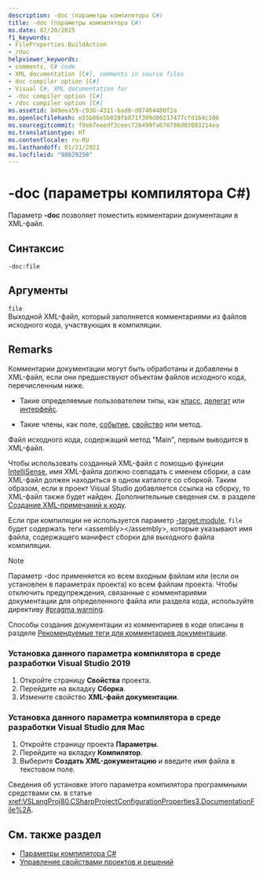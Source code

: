 ```yaml
---
description: -doc (параметры компилятора C#)
title: -doc (параметры компилятора C#)
ms.date: 07/20/2015
f1_keywords:
- FileProperties.BuildAction
- /doc
helpviewer_keywords:
- comments, C# code
- XML documentation [C#], comments in source files
- doc compiler option [C#]
- Visual C#, XML documentation for
- -doc compiler option [C#]
- /doc compiler option [C#]
ms.assetid: 849eea59-c936-4311-bad8-d07404480f2a
ms.openlocfilehash: e55b86e5b028fb871f309d80217477cfd164c106
ms.sourcegitcommit: f0eb7eeedf3ceec726499fa678786d03083214ea
ms.translationtype: HT
ms.contentlocale: ru-RU
ms.lasthandoff: 01/21/2021
ms.locfileid: "98629258"
---
```

# <a name="-doc-c-compiler-options"></a>-doc (параметры компилятора C#)

Параметр **-doc** позволяет поместить комментарии документации в XML-файл.  
  
## <a name="syntax"></a>Синтаксис  
  
```console  
-doc:file  
```  
  
## <a name="arguments"></a>Аргументы  

 `file`  
 Выходной XML-файл, который заполняется комментариями из файлов исходного кода, участвующих в компиляции.  
  
## <a name="remarks"></a>Remarks  

 Комментарии документации могут быть обработаны и добавлены в XML-файл, если они предшествуют объектам файлов исходного кода, перечисленным ниже.  
  
- Такие определяемые пользователем типы, как [класс](../keywords/class.md), [делегат](../builtin-types/reference-types.md#the-delegate-type) или [интерфейс](../keywords/interface.md).  
  
- Такие члены, как поле, [событие](../keywords/event.md), [свойство](../../programming-guide/classes-and-structs/using-properties.md) или метод.  
  
 Файл исходного кода, содержащий метод "Main", первым выводится в XML-файл.  
  
 Чтобы использовать созданный XML-файл с помощью функции [IntelliSense](/visualstudio/ide/using-intellisense), имя XML-файла должно совпадать с именем сборки, а сам XML-файл должен находиться в одном каталоге со сборкой. Таким образом, если в проект Visual Studio добавляется ссылка на сборку, то XML-файл также будет найден. Дополнительные сведения см. в разделе [Создание XML-примечаний к коду](/visualstudio/ide/reference/generate-xml-documentation-comments).  
  
 Если при компиляции не используется параметр [-target:module](./target-module-compiler-option.md), `file` будет содержать теги \<assembly>\</assembly>, которые указывают имя файла, содержащего манифест сборки для выходного файла компиляции.  
  
> [!NOTE]
> Параметр -doc применяется ко всем входным файлам или (если он установлен в параметрах проекта) ко всем файлам проекта. Чтобы отключить предупреждения, связанные с комментариями документации для определенного файла или раздела кода, используйте директиву [#pragma warning](../preprocessor-directives/preprocessor-pragma-warning.md).  
  
 Способы создания документации из комментариев в коде описаны в разделе [Рекомендуемые теги для комментариев документации](../../programming-guide/xmldoc/recommended-tags-for-documentation-comments.md).  
  
### <a name="to-set-this-compiler-option-in-the-visual-studio-2019-development-environment"></a>Установка данного параметра компилятора в среде разработки Visual Studio 2019  

1. Откройте страницу **Свойства** проекта.  
2. Перейдите на вкладку **Сборка**.
3. Измените свойство **XML-файл документации**.
  
### <a name="to-set-this-compiler-option-in-the-visual-studio-for-mac-development-environment"></a>Установка данного параметра компилятора в среде разработки Visual Studio для Mac  
  
1. Откройте страницу проекта **Параметры**.
2. Перейдите на вкладку **Компилятор**.
3. Выберите **Создать XML-документацию** и введите имя файла в текстовом поле.

Сведения об установке этого параметра компилятора программными средствами см. в статье <xref:VSLangProj80.CSharpProjectConfigurationProperties3.DocumentationFile%2A>.  
  
## <a name="see-also"></a>См. также раздел

- [Параметры компилятора C# ](./index.md)
- [Управление свойствами проектов и решений](/visualstudio/ide/managing-project-and-solution-properties)

